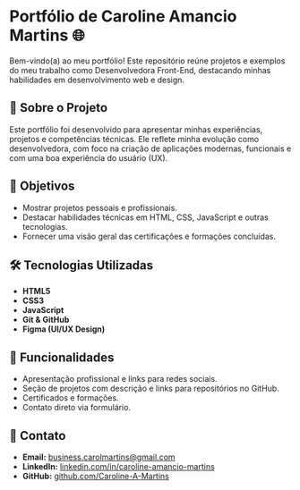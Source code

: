 # Portfólio de Caroline Amancio Martins 🌐

Bem-vindo(a) ao meu portfólio! Este repositório reúne projetos e exemplos do meu trabalho como Desenvolvedora Front-End, destacando minhas habilidades em desenvolvimento web e design.

## 📖 Sobre o Projeto

Este portfólio foi desenvolvido para apresentar minhas experiências, projetos e competências técnicas. Ele reflete minha evolução como desenvolvedora, com foco na criação de aplicações modernas, funcionais e com uma boa experiência do usuário (UX).

## 🎯 Objetivos
- Mostrar projetos pessoais e profissionais.
- Destacar habilidades técnicas em HTML, CSS, JavaScript e outras tecnologias.
- Fornecer uma visão geral das certificações e formações concluídas.
  
## 🛠️ Tecnologias Utilizadas
- **HTML5**  
- **CSS3**  
- **JavaScript** 
- **Git & GitHub**  
- **Figma (UI/UX Design)**
   
## 🌟 Funcionalidades
- Apresentação profissional e links para redes sociais.
- Seção de projetos com descrição e links para repositórios no GitHub.
- Certificados e formações.
- Contato direto via formulário.

## 📧 Contato
- **Email:** [business.carolmartins@gmail.com](mailto:business.carolmartins@gmail.com)
- **LinkedIn:** [linkedin.com/in/caroline-amancio-martins](https://linkedin.com/in/caroline-amancio-martins)
- **GitHub:** [github.com/Caroline-A-Martins](https://github.com/Caroline-A-Martins)

